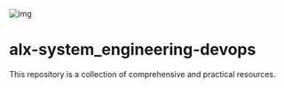 ![img](https://www.google.com/imgres?imgurl=https%3A%2F%2Fmiro.medium.com%2Fv2%2Fresize%3Afit%3A2400%2F1*E1LonYGC5Fx4QLY4W5SaVA.jpeg&tbnid=6qDTJyib7nz-YM&vet=12ahUKEwi-p8Sfo7-AAxXdsCcCHVdRA7wQMygPegUIARCYAg..i&imgrefurl=https%3A%2F%2Fmedium.com%2F%40alxafrica&docid=Ewpp3PDzXinVDM&w=315&h=314&q=alx%20images&ved=2ahUKEwi-p8Sfo7-AAxXdsCcCHVdRA7wQMygPegUIARCYAg)
# alx-system_engineering-devops
This repository is a collection of comprehensive and practical resources. 
